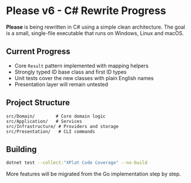 # Please v6 - C# Rewrite Progress

**Please** is being rewritten in C# using a simple clean architecture. The goal is a small, single-file executable that runs on Windows, Linux and macOS.

## Current Progress
- Core `Result` pattern implemented with mapping helpers
- Strongly typed ID base class and first ID types
- Unit tests cover the new classes with plain English names
- Presentation layer will remain untested

## Project Structure
```text
src/Domain/        # Core domain logic
src/Application/   # Services
src/Infrastructure/ # Providers and storage
src/Presentation/   # CLI commands
```

## Building
```bash
dotnet test --collect:"XPlat Code Coverage" --no-build
```

More features will be migrated from the Go implementation step by step.

